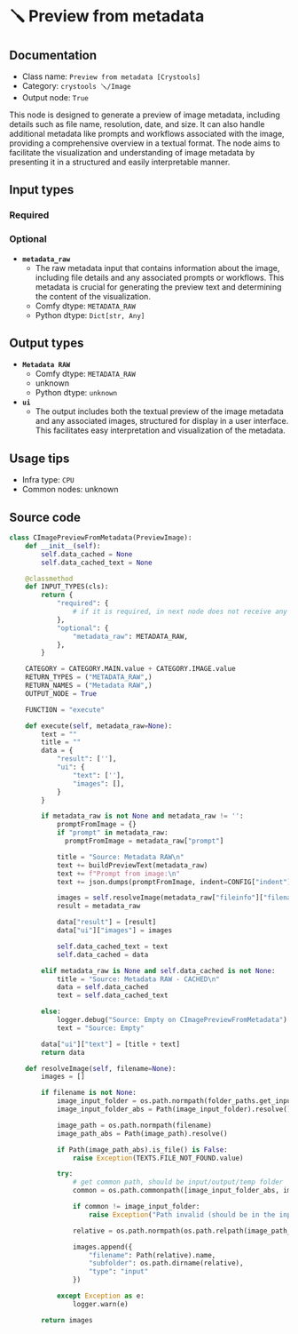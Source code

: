 # 🪛 Preview from metadata
## Documentation
- Class name: `Preview from metadata [Crystools]`
- Category: `crystools 🪛/Image`
- Output node: `True`

This node is designed to generate a preview of image metadata, including details such as file name, resolution, date, and size. It can also handle additional metadata like prompts and workflows associated with the image, providing a comprehensive overview in a textual format. The node aims to facilitate the visualization and understanding of image metadata by presenting it in a structured and easily interpretable manner.
## Input types
### Required
### Optional
- **`metadata_raw`**
    - The raw metadata input that contains information about the image, including file details and any associated prompts or workflows. This metadata is crucial for generating the preview text and determining the content of the visualization.
    - Comfy dtype: `METADATA_RAW`
    - Python dtype: `Dict[str, Any]`
## Output types
- **`Metadata RAW`**
    - Comfy dtype: `METADATA_RAW`
    - unknown
    - Python dtype: `unknown`
- **`ui`**
    - The output includes both the textual preview of the image metadata and any associated images, structured for display in a user interface. This facilitates easy interpretation and visualization of the metadata.
## Usage tips
- Infra type: `CPU`
- Common nodes: unknown


## Source code
```python
class CImagePreviewFromMetadata(PreviewImage):
    def __init__(self):
        self.data_cached = None
        self.data_cached_text = None

    @classmethod
    def INPUT_TYPES(cls):
        return {
            "required": {
                # if it is required, in next node does not receive any value even the cache!
            },
            "optional": {
                "metadata_raw": METADATA_RAW,
            },
        }

    CATEGORY = CATEGORY.MAIN.value + CATEGORY.IMAGE.value
    RETURN_TYPES = ("METADATA_RAW",)
    RETURN_NAMES = ("Metadata RAW",)
    OUTPUT_NODE = True

    FUNCTION = "execute"

    def execute(self, metadata_raw=None):
        text = ""
        title = ""
        data = {
            "result": [''],
            "ui": {
                "text": [''],
                "images": [],
            }
        }

        if metadata_raw is not None and metadata_raw != '':
            promptFromImage = {}
            if "prompt" in metadata_raw:
              promptFromImage = metadata_raw["prompt"]

            title = "Source: Metadata RAW\n"
            text += buildPreviewText(metadata_raw)
            text += f"Prompt from image:\n"
            text += json.dumps(promptFromImage, indent=CONFIG["indent"])

            images = self.resolveImage(metadata_raw["fileinfo"]["filename"])
            result = metadata_raw

            data["result"] = [result]
            data["ui"]["images"] = images

            self.data_cached_text = text
            self.data_cached = data

        elif metadata_raw is None and self.data_cached is not None:
            title = "Source: Metadata RAW - CACHED\n"
            data = self.data_cached
            text = self.data_cached_text

        else:
            logger.debug("Source: Empty on CImagePreviewFromMetadata")
            text = "Source: Empty"

        data["ui"]["text"] = [title + text]
        return data

    def resolveImage(self, filename=None):
        images = []

        if filename is not None:
            image_input_folder = os.path.normpath(folder_paths.get_input_directory())
            image_input_folder_abs = Path(image_input_folder).resolve()

            image_path = os.path.normpath(filename)
            image_path_abs = Path(image_path).resolve()

            if Path(image_path_abs).is_file() is False:
                raise Exception(TEXTS.FILE_NOT_FOUND.value)

            try:
                # get common path, should be input/output/temp folder
                common = os.path.commonpath([image_input_folder_abs, image_path_abs])

                if common != image_input_folder:
                    raise Exception("Path invalid (should be in the input folder)")

                relative = os.path.normpath(os.path.relpath(image_path_abs, image_input_folder_abs))

                images.append({
                    "filename": Path(relative).name,
                    "subfolder": os.path.dirname(relative),
                    "type": "input"
                })

            except Exception as e:
                logger.warn(e)

        return images

```

